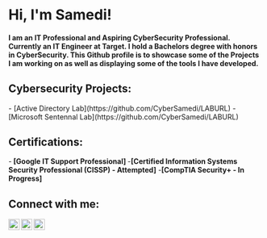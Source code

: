 <h1>Hi, I'm Samedi! </h1>
<h4> I am an IT Professional and Aspiring CyberSecurity Professional. Currently an IT Engineer at Target. I hold a Bachelors degree with honors in CyberSecurity. This Github profile is to showcase some of the Projects I am working on as well as displaying some of the tools I have developed.</h4>

<h2> Cybersecurity Projects: </h2>
- [Active Directory Lab](https://github.com/CyberSamedi/LABURL)
- [Microsoft Sentennal Lab](https://github.com/CyberSamedi/LABURL)
<h2>Certifications: </h2>
-<b> [Google IT Support Professional] </b>
-<b>[Certified Information Systems Security Professional (CISSP) - Attempted]</b>
-<b>[CompTIA Security+ - In Progress] </b>
<h2> Connect with me:</h2>

[<img align="left" alt="CyberSamedi | YouTube" width="22px" src="https://cdn.jsdelivr.net/npm/simple-icons@v3/icons/youtube.svg" />][youtube]
[<img align="left" alt="CyberSamedi | Twitter" width="22px" src="https://cdn.jsdelivr.net/npm/simple-icons@v3/icons/twitter.svg" />][twitter]
[<img align="left" alt="SamediNol | LinkedIn" width="22px" src="https://cdn.jsdelivr.net/npm/simple-icons@v3/icons/linkedin.svg" />][linkedin]

[twitter]: https://twitter.com/CyberSamedi
[youtube]: https://www.youtube.com/c/CyberSamedi
[linkedin]: https://linkedin.com/in/SamediNol
